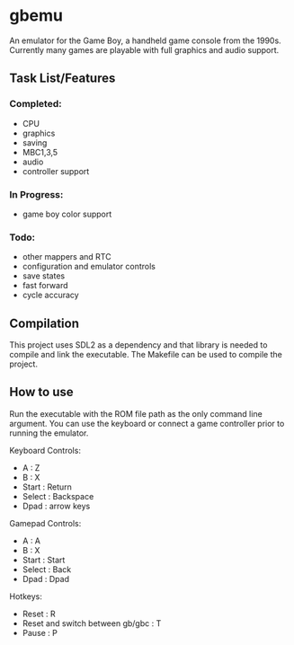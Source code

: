 # gbemu

An emulator for the Game Boy, a handheld game console from the 1990s. Currently many games are playable with full graphics and audio support.

## Task List/Features

### Completed:
- CPU
- graphics
- saving
- MBC1,3,5
- audio
- controller support

### In Progress:
- game boy color support

### Todo:
- other mappers and RTC
- configuration and emulator controls
- save states
- fast forward
- cycle accuracy

## Compilation
This project uses SDL2 as a dependency and that library is needed to compile and link the executable. The Makefile can be used to compile the project.

## How to use
Run the executable with the ROM file path as the only command line argument. You can use the keyboard or connect a game controller prior to running the emulator.

Keyboard Controls:
- A : Z
- B : X
- Start : Return
- Select : Backspace
- Dpad : arrow keys

Gamepad Controls:
- A : A
- B : X
- Start : Start
- Select : Back
- Dpad : Dpad

Hotkeys:
- Reset : R
- Reset and switch between gb/gbc : T
- Pause : P
